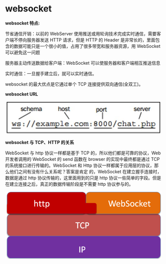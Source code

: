 # websocket

**websocket 特点:**

节省通信开销：以前的 WebServer 使用推送或用轮询技术完成实时通信，需要客户端不停向服务器发送 HTTP 请求，但是 HTTP 的 Header 是非常长的，里面包含的数据可能只是一个很小的值，占用了很多带宽和服务器资源，用 WebSocket 可以避免这一问题

服务器主动传送数据给客户端：WebSocket 可以使服务器和客户端相互推送信息

实时通信：一旦握手建立后，就可以实时通信。

websocket 的最大优点是它通过单个 TCP 连接提供双向通信(全双工)。

**websocket URL**

<img src="./img/websocket-url.jpg" />

**websocket 与 TCP、HTTP 的关系**

WebSocket 与 http 协议一样都是基于 TCP 的，所以他们都是可靠的协议，Web 开发者调用的 WebSocket 的 send 函数在 browser 的实现中最终都是通过 TCP 的系统接口进行传输的。WebSocket 和 Http 协议一样都属于应用层的协议，那么他们之间有没有什么关系呢？答案是肯定 的，WebSocket 在建立握手连接时，数据是通过 http 协议传输的，这里面用到的只是 http 协议一些简单的字段。但是在建立连接之后，真正的数据传输阶段是不需要 http 协议参与的。

<img  src="./img/websocket-http-tcpip.jpg" />
